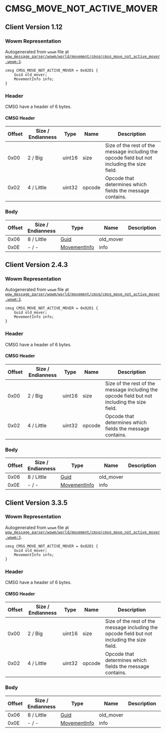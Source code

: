 # CMSG_MOVE_NOT_ACTIVE_MOVER

## Client Version 1.12

### Wowm Representation

Autogenerated from `wowm` file at [`wow_message_parser/wowm/world/movement/cmsg/cmsg_move_not_active_mover.wowm:3`](https://github.com/gtker/wow_messages/tree/main/wow_message_parser/wowm/world/movement/cmsg/cmsg_move_not_active_mover.wowm#L3).
```rust,ignore
cmsg CMSG_MOVE_NOT_ACTIVE_MOVER = 0x02D1 {
    Guid old_mover;
    MovementInfo info;
}
```
### Header

CMSG have a header of 6 bytes.

#### CMSG Header

| Offset | Size / Endianness | Type   | Name   | Description |
| ------ | ----------------- | ------ | ------ | ----------- |
| 0x00   | 2 / Big           | uint16 | size   | Size of the rest of the message including the opcode field but not including the size field.|
| 0x02   | 4 / Little        | uint32 | opcode | Opcode that determines which fields the message contains.|

### Body

| Offset | Size / Endianness | Type | Name | Description | Comment |
| ------ | ----------------- | ---- | ---- | ----------- | ------- |
| 0x06 | 8 / Little | [Guid](../types/packed-guid.md) | old_mover |  |  |
| 0x0E | - / - | [MovementInfo](movementinfo.md) | info |  |  |

## Client Version 2.4.3

### Wowm Representation

Autogenerated from `wowm` file at [`wow_message_parser/wowm/world/movement/cmsg/cmsg_move_not_active_mover.wowm:3`](https://github.com/gtker/wow_messages/tree/main/wow_message_parser/wowm/world/movement/cmsg/cmsg_move_not_active_mover.wowm#L3).
```rust,ignore
cmsg CMSG_MOVE_NOT_ACTIVE_MOVER = 0x02D1 {
    Guid old_mover;
    MovementInfo info;
}
```
### Header

CMSG have a header of 6 bytes.

#### CMSG Header

| Offset | Size / Endianness | Type   | Name   | Description |
| ------ | ----------------- | ------ | ------ | ----------- |
| 0x00   | 2 / Big           | uint16 | size   | Size of the rest of the message including the opcode field but not including the size field.|
| 0x02   | 4 / Little        | uint32 | opcode | Opcode that determines which fields the message contains.|

### Body

| Offset | Size / Endianness | Type | Name | Description | Comment |
| ------ | ----------------- | ---- | ---- | ----------- | ------- |
| 0x06 | 8 / Little | [Guid](../types/packed-guid.md) | old_mover |  |  |
| 0x0E | - / - | [MovementInfo](movementinfo.md) | info |  |  |

## Client Version 3.3.5

### Wowm Representation

Autogenerated from `wowm` file at [`wow_message_parser/wowm/world/movement/cmsg/cmsg_move_not_active_mover.wowm:3`](https://github.com/gtker/wow_messages/tree/main/wow_message_parser/wowm/world/movement/cmsg/cmsg_move_not_active_mover.wowm#L3).
```rust,ignore
cmsg CMSG_MOVE_NOT_ACTIVE_MOVER = 0x02D1 {
    Guid old_mover;
    MovementInfo info;
}
```
### Header

CMSG have a header of 6 bytes.

#### CMSG Header

| Offset | Size / Endianness | Type   | Name   | Description |
| ------ | ----------------- | ------ | ------ | ----------- |
| 0x00   | 2 / Big           | uint16 | size   | Size of the rest of the message including the opcode field but not including the size field.|
| 0x02   | 4 / Little        | uint32 | opcode | Opcode that determines which fields the message contains.|

### Body

| Offset | Size / Endianness | Type | Name | Description | Comment |
| ------ | ----------------- | ---- | ---- | ----------- | ------- |
| 0x06 | 8 / Little | [Guid](../types/packed-guid.md) | old_mover |  |  |
| 0x0E | - / - | [MovementInfo](movementinfo.md) | info |  |  |

